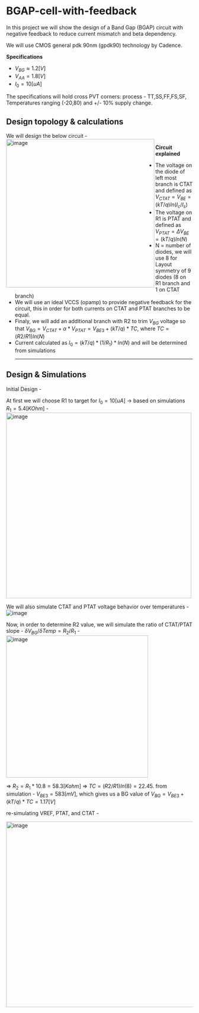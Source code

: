 # BGAP-cell-with-feedback
In this project we will show the design of a Band Gap (BGAP) circuit with negative feedback to reduce current mismatch and beta dependency.

We will use CMOS general pdk 90nm (gpdk90) technology by Cadence.

**Specifications**
* $V_{BG} \approx 1.2[V]$
* $V_{AA} = 1.8[V]$
* $I_0 = 10[uA]$

The specifications will hold cross PVT corners: process - TT,SS,FF,FS,SF, Temperatures ranging (-20,80) and +/- 10% supply change.

## Design topology & calculations

We will design the below circuit - 
<img width="400" height="400" alt="image" align=left src="https://github.com/dsapir4422/BGAP-cell-with-feedback/assets/87266625/6b9c35a2-698b-4b8e-8e53-d6bef036a849">

**Circuit explained**
* The voltage on the diode of left most branch is CTAT and defined as $V_{CTAT} = V_{BE} = (kT/q)ln(I_c/I_s)$
* The voltage on R1 is PTAT and defined as $V_{PTAT} = \Delta V_{BE} = (kT/q)ln(N)$
* N = number of diodes, we will use 8 for Layout symmetry of 9 diodes (8 on R1 branch and 1 on CTAT branch)
* We will use an ideal VCCS (opamp) to provide negative feedback for the circuit, this in order for both currents on CTAT and PTAT branches to be equal.
* Finaly, we will add an additional branch with R2 to trim $V_{BG}$ voltage so that $V_{BG} = V_{CTAT} + \alpha*V_{PTAT} = V_{BE3} + (kT/q)*TC$,   where $TC = (R2/R1)ln(N)$
* Current calculated as $I_0 = (kT/q)*(1/R_1)*ln(N)$ and will be determined from simulations
  ****
  
## Design & Simulations
Initial Design - 

At first we will choose R1 to target for $I_0=10[uA]$ -> based on simulations $R_1 = 5.4[KOhm]$ - 
<img width="500" height="500" alt="image" align=center src="https://github.com/dsapir4422/BGAP-cell-with-feedback/assets/87266625/fc5ffbaa-cd19-40c2-ade7-5378ce13d772">

We will also simulate CTAT and PTAT voltage behavior over temperatures - 
![image](https://github.com/dsapir4422/BGAP-cell-with-feedback/assets/87266625/d04fb36c-a9bd-4d2c-9846-57ea3f4bf4c5)

Now, in order to determine R2 value, we will simulate the ratio of CTAT/PTAT slope -  $\delta V_{BG}/ \delta Temp = R_2/R_1$ - 
<img width="383" alt="image" src="https://github.com/dsapir4422/BGAP-cell-with-feedback/assets/87266625/8e9987fd-eb94-4bca-8233-b12f3047d0b5">

=> $R_2 = R_1 * 10.8 = 58.3[Kohm]$ => $TC = (R2/R1)ln(8) = 22.45$.  from simulation - $V_{BE3} = 583[mV]$, which gives us a BG value of  $V_{BG}= V_{BE3} + (kT/q)*TC = 1.17[V]$

re-simulating VREF, PTAT, and CTAT - 

<img width="800" height="500" alt="image" align=left src="https://github.com/dsapir4422/BGAP-cell-with-feedback/assets/87266625/56c7bd88-ea55-4294-b9e0-d2fa2fce9346">

